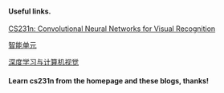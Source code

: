 #### Useful links.

[CS231n: Convolutional Neural Networks for Visual Recognition](http://cs231n.github.io/)

[智能单元](https://zhuanlan.zhihu.com/intelligentunit)

[深度学习与计算机视觉](http://blog.csdn.net/column/details/dl-computer-vision.html)

#### Learn cs231n from the homepage and these blogs, thanks!
